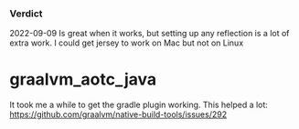 ### Verdict
2022-09-09 Is great when it works, but setting up any reflection is a lot of extra work. I could get jersey to work on Mac but not on Linux

# graalvm_aotc_java

It took me a while to get the gradle plugin working. This helped a lot:
https://github.com/graalvm/native-build-tools/issues/292

